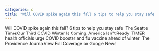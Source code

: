 ```yaml
---
categories: c
title: "Will COVID spike again this fall 6 tips to help you stay safe  The Seattle Times"
---
```

Will COVID spike again this fall? 6 tips to help you stay safe&nbsp;&nbsp;The Seattle TimesOur Third COVID Winter Is Coming. America Isn"t Ready&nbsp;&nbsp;TIMERI health officials urge COVID booster and flu vaccine ahead of winter&nbsp;&nbsp;The Providence JournalView Full Coverage on Google News